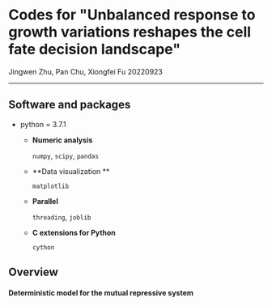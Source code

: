 # Codes for "Unbalanced response to growth variations reshapes the cell fate decision landscape"

Jingwen Zhu, Pan Chu, Xiongfei Fu  20220923

-----------------------------



## Software and packages

* python = 3.7.1

  * **Numeric analysis**

    `numpy`, `scipy`, `pandas`

  * **Data visualization **

    `matplotlib`

  * **Parallel**

    `threading`, `joblib`

  * **C extensions for Python**

    `cython`

    

## Overview

#### Deterministic model for the mutual repressive system


